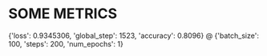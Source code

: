 SOME METRICS
=============

  {'loss': 0.9345306, 'global_step': 1523, 'accuracy': 0.8096} @ {'batch_size': 100, 'steps': 200, 'num_epochs': 1}
